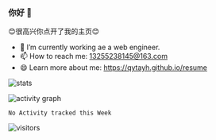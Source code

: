### 你好 👋

😊很高兴你点开了我的主页😊

- 🔭 I’m currently working ae a web engineer.
- 📫 How to reach me: 13255238145@163.com
- 😄 Learn more about me: https://qytayh.github.io/resume

![stats](https://github-readme-stats.vercel.app/api?username=qytayh&show_icons=true&theme=radical)

![activity graph](https://activity-graph.herokuapp.com/graph?username=qytayh&theme=dracula)

<!--START_SECTION:waka-->
```text
No Activity tracked this Week
```
<!--END_SECTION:waka-->

![visitors](https://visitor-badge.glitch.me/badge?page_id=qytayh)


<!--
**qytayh/qytayh** is a ✨ _special_ ✨ repository because its `README.md` (this file) appears on your GitHub profile.

Here are some ideas to get you started:

- 🔭 I’m currently working on ...
- 🌱 I’m currently learning ...
- 👯 I’m looking to collaborate on ...
- 🤔 I’m looking for help with ...
- 💬 Ask me about ...
- 📫 How to reach me: ...
- 😄 Pronouns: ...
- ⚡ Fun fact: ...
-->
